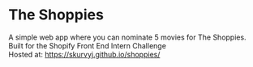 # The Shoppies
A simple web app where you can nominate 5 movies for The Shoppies. <br/>
Built for the Shopify Front End Intern Challenge <br/>
Hosted at: https://skurvyj.github.io/shoppies/
